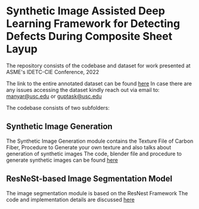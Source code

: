 # Synthetic Image Assisted Deep Learning Framework for Detecting Defects During Composite Sheet Layup
The repository consists of the codebase and dataset for work presented at ASME's IDETC-CIE Conference, 2022

The link to the entire annotated dataset can be found [here](https://drive.google.com/drive/folders/191EgISHWs6FH6FCKOSBTKoLQjo29bWh0?usp=sharing)
In case there are any issues accessing the dataset kindly reach out via email to: manyar@usc.edu or guptask@usc.edu

The codebase consists of two subfolders:
## Synthetic Image Generation
The Synthetic Image Generation module contains the Texture File of Carbon Fiber, Procedure to Generate your own texture and also talks about generation of synthetic images 
The code, blender file and procedure to generate synthetic images can be found [here](https://github.com/RROS-Lab/DeepSynthDefectDetector/tree/master/SyntheticImageGeneration)

## ResNeSt-based Image Segmentation Model
The image segmentation module is based on the ResNest Framework
The code and implementation details are discussed [here](https://github.com/RROS-Lab/DeepSynthDefectDetector/tree/master/ResNeSTImageSegmentation)
